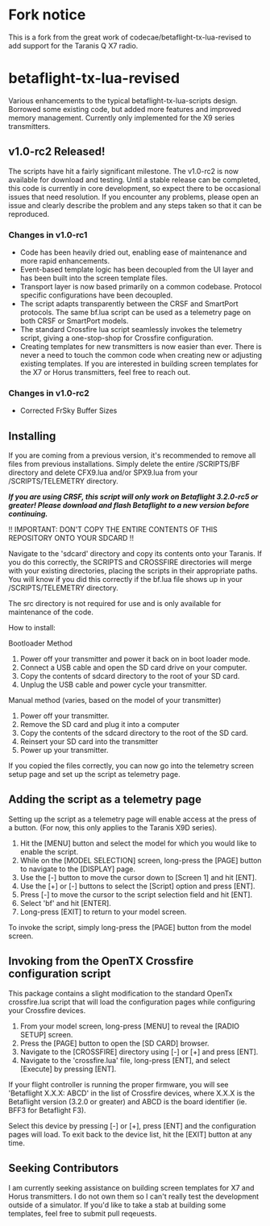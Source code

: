 # Fork notice
This is a fork from the great work of codecae/betaflight-tx-lua-revised to add support for the Taranis Q X7 radio.

# betaflight-tx-lua-revised
Various enhancements to the typical betaflight-tx-lua-scripts design.  Borrowed some existing code, but added more features and improved memory management.  Currently only implemented for the X9 series transmitters.

## v1.0-rc2 Released!
The scripts have hit a fairly significant milestone.  The v1.0-rc2 is now available for download and testing.  Until a stable release can be completed, this code is currently in core development, so expect there to be occasional issues that need resolution.  If you encounter any problems, please open an issue and clearly describe the problem and any steps taken so that it can be reproduced.

### Changes in v1.0-rc1
* Code has been heavily dried out, enabling ease of maintenance and more rapid enhancements.
* Event-based template logic has been decoupled from the UI layer and has been built into the screen template files.
* Transport layer is now based primarily on a common codebase.  Protocol specific configurations have been decoupled.
* The script adapts transparently between the CRSF and SmartPort protocols.  The same bf.lua script can be used as a telemetry page on both CRSF or SmartPort models.
* The standard Crossfire lua script seamlessly invokes the telemetry script, giving a one-stop-shop for Crossfire configuration.
* Creating templates for new transmitters is now easier than ever.  There is never a need to touch the common code when creating new or adjusting existing templates.  If you are interested in building screen templates for the X7 or Horus transmitters, feel free to reach out.
### Changes in v1.0-rc2
* Corrected FrSky Buffer Sizes

## Installing

If you are coming from a previous version, it's recommended to remove all files from previous installations.  Simply delete the entire /SCRIPTS/BF directory and delete CFX9.lua and/or SPX9.lua from your /SCRIPTS/TELEMETRY directory.

***If you are using CRSF, this script will only work on Betaflight 3.2.0-rc5 or greater!  Please download and flash Betaflight to a new version before continuing.***

!! IMPORTANT: DON'T COPY THE ENTIRE CONTENTS OF THIS REPOSITORY ONTO YOUR SDCARD !!

Navigate to the 'sdcard' directory and copy its contents onto your Taranis.  If you do this correctly, the SCRIPTS and CROSSFIRE directories will merge with your existing directories, placing the scripts in their appropriate paths.  You will know if you did this correctly if the bf.lua file shows up in your /SCRIPTS/TELEMETRY directory.

The src directory is not required for use and is only available for maintenance of the code.

How to install:

Bootloader Method
1. Power off your transmitter and power it back on in boot loader mode.
2. Connect a USB cable and open the SD card drive on your computer.
3. Copy the contents of sdcard directory to the root of your SD card. 
4. Unplug the USB cable and power cycle your transmitter.

Manual method (varies, based on the model of your transmitter)
1. Power off your transmitter.
2. Remove the SD card and plug it into a computer
3. Copy the contents of the sdcard directory to the root of the SD card.
4. Reinsert your SD card into the transmitter
5. Power up your transmitter.

If you copied the files correctly, you can now go into the telemetry screen setup page and set up the script as telemetry page.

## Adding the script as a telemetry page
Setting up the script as a telemetry page will enable access at the press of a button. (For now, this only applies to the Taranis X9D series).
1. Hit the [MENU] button and select the model for which you would like to enable the script.
2. While on the [MODEL SELECTION] screen, long-press the [PAGE] button to navigate to the [DISPLAY] page. 
3. Use the [-] button to move the cursor down to [Screen 1] and hit [ENT].
4. Use the [+] or [-] buttons to select the [Script] option and press [ENT].
5. Press [-] to move the cursor to the script selection field and hit [ENT].
6. Select 'bf' and hit [ENTER].
7. Long-press [EXIT] to return to your model screen.

To invoke the script, simply long-press the [PAGE] button from the model screen.

## Invoking from the OpenTX Crossfire configuration script
This package contains a slight modification to the standard OpenTx crossfire.lua script that will load the configuration pages while configuring your Crossfire devices.
1. From your model screen, long-press [MENU] to reveal the [RADIO SETUP] screen.
2. Press the [PAGE] button to open the [SD CARD] browser.
3. Navigate to the [CROSSFIRE] directory using [-] or [+] and press [ENT].
4. Navigate to the 'crossfire.lua' file, long-press [ENT], and select [Execute] by pressing [ENT].

If your flight controller is running the proper firmware, you will see 'Betaflight X.X.X: ABCD' in the list of Crossfire devices, where X.X.X is the Betaflight version (3.2.0 or greater) and ABCD is the board identifier (ie. BFF3 for Betaflight F3).

Select this device by pressing [-] or [+], press [ENT] and the configuration pages will load.  To exit back to the device list, hit the [EXIT] button at any time.

## Seeking Contributors 

I am currently seeking assistance on building screen templates for X7 and Horus transmitters.  I do not own them so I can't really test the development outside of a simulator.  If you'd like to take a stab at building some templates, feel free to submit pull reqeuests.
